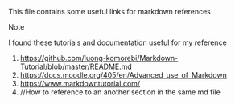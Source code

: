 This file contains some useful links for markdown references

> [!NOTE]
> I found these tutorials and documentation useful for my reference

1. https://github.com/luong-komorebi/Markdown-Tutorial/blob/master/README.md
2. https://docs.moodle.org/405/en/Advanced_use_of_Markdown
3. https://www.markdowntutorial.com/
4. //How to reference to an another section in the same md file

 


